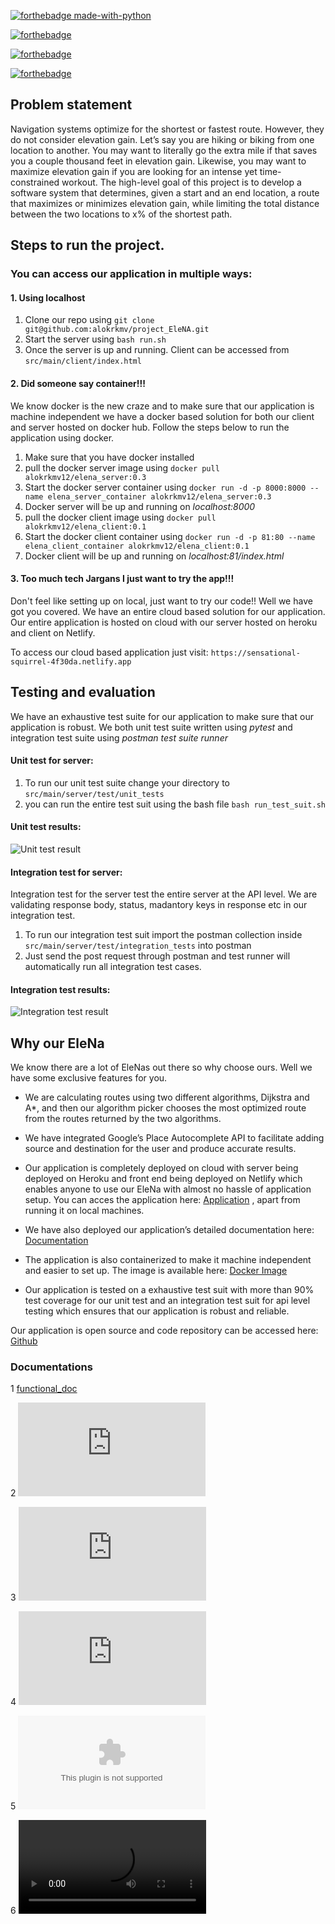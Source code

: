 
[![forthebadge made-with-python](http://ForTheBadge.com/images/badges/made-with-python.svg)](https://www.python.org/)

[![forthebadge](https://forthebadge.com/images/badges/made-with-javascript.svg)](https://forthebadge.com)

[![forthebadge](https://forthebadge.com/images/badges/gluten-free.svg)](https://forthebadge.com)

[![forthebadge](https://forthebadge.com/images/badges/powered-by-coffee.svg)](https://forthebadge.com)

## Problem statement

Navigation systems optimize for the shortest or fastest route. However, they do not consider elevation gain. Let’s say you are hiking or biking from one location to another. You may want to literally go the extra mile if that saves you a couple thousand feet in elevation gain. Likewise, you may want to maximize elevation gain if you are looking for an intense yet time-constrained workout. The high-level goal of this project is to develop a software system that determines, given a start and an end location, a route that maximizes or minimizes elevation gain, while limiting the total distance between the two locations to x% of the shortest path.

##  Steps to run the project.

### You can access our application in multiple ways:

#### 1. Using localhost

1. Clone our repo using ````git clone git@github.com:alokrkmv/project_EleNA.git````
2. Start the server using ````bash run.sh````
3. Once the server is up and running. Client can be accessed from ````src/main/client/index.html````

#### 2. Did someone say container!!!

We know docker is the new craze and to make sure that our application is machine independent we have a docker based solution for both our client and server hosted on docker hub. Follow the steps below to run the application using docker.
1. Make sure that you have docker installed
2. pull the docker server image using ````docker pull alokrkmv12/elena_server:0.3````
3. Start the docker server container using ````docker run -d -p 8000:8000 --name elena_server_container alokrkmv12/elena_server:0.3````
4. Docker server will be up and running on *localhost:8000*
5.  pull the docker client image using ````docker pull alokrkmv12/elena_client:0.1````
6. Start the docker client container using ````docker run -d -p 81:80 --name elena_client_container alokrkmv12/elena_client:0.1````
7. Docker client will be up and running on *localhost:81/index.html*

#### 3. Too much tech Jargans I just want to try the app!!!

Don't feel like setting up on local, just want to try our code!! Well we have got you covered. We have an entire cloud based solution for our application. Our entire application is hosted on cloud with our server hosted on heroku and client on Netlify.

To access our cloud based application just visit: ````https://sensational-squirrel-4f30da.netlify.app````

## Testing and evaluation

We have an exhaustive test suite for our application to make sure that our application is robust. We both unit test suite written using *pytest* and integration test suite using *postman test suite runner*

#### Unit test for server:

1. To run our unit test suite change your directory to ````src/main/server/test/unit_tests````
2. you can run the entire test suit using the bash file ````bash run_test_suit.sh````

#### Unit test results:

![Unit test result](https://github.com/alokrkmv/project_EleNA/blob/main/src/main/server/test/unit_tests/test_results/Screenshot%20from%202022-12-16%2022-39-59.png)


#### Integration test for server:
Integration test for the server test the entire server at the API level. We are validating response body, status, madantory keys in response etc in our integration test.
1. To run our integration test suit import the postman collection inside ````src/main/server/test/integration_tests```` into postman 
2. Just send the post request through postman and test runner will automatically run all integration test cases.

#### Integration test results:

![Integration test result](https://github.com/alokrkmv/project_EleNA/blob/main/src/main/server/test/integration_tests/output.png)


## Why our EleNa

We know there are a lot of EleNas out there so why choose ours. Well we have some exclusive features for you.

-   We are calculating routes using two different algorithms, Dijkstra and A*, and then our algorithm picker chooses the most optimized route from the routes returned by the two algorithms.
    
-   We have integrated Google’s Place Autocomplete API to facilitate adding source and destination for the user and produce accurate results.
    
-   Our application is completely deployed on cloud with server being deployed on Heroku and front end being deployed on Netlify which enables anyone to use our EleNa with almost no hassle of application setup. You can acces the application here: [Application](https://sensational-squirrel-4f30da.netlify.app/) , apart from running it on local machines.
    
-   We have also deployed our application’s detailed documentation here: [Documentation](https://cute-donut-3ca29f.netlify.app/)
    
-   The application is also containerized to make it machine independent and easier to set up. The image is available here: [Docker Image](https://hub.docker.com/repository/docker/alokrkmv12/elena_server)
    
-   Our application is tested on a exhaustive test suit with more than 90% test coverage for our unit test and an integration test suit for api  level testing which ensures that our application is robust and reliable.
    

Our application is open source and code repository can be accessed here: [Github](https://github.com/alokrkmv/project_EleNA) 

### Documentations

1 [functional_doc](https://cute-donut-3ca29f.netlify.app/)

2  ![design_doc](https://github.com/alokrkmv/project_EleNA/blob/main/Documentation/Design_Document.pdf)
  
3 ![user_doc](https://github.com/alokrkmv/project_EleNA/blob/main/Documentation/User_Manual.pdf)
  
4 ![evaluation_doc](https://github.com/alokrkmv/project_EleNA/blob/main/Documentation/Evaluation_Document.pdf)

5 ![Presentation](https://github.com/alokrkmv/project_EleNA/blob/main/Documentation/520%20Final%20Presentation.pptx)

6 ![Demo Video](https://github.com/alokrkmv/project_EleNA/blob/main/Documentation/Video_Demonstration.mp4)

    
  

